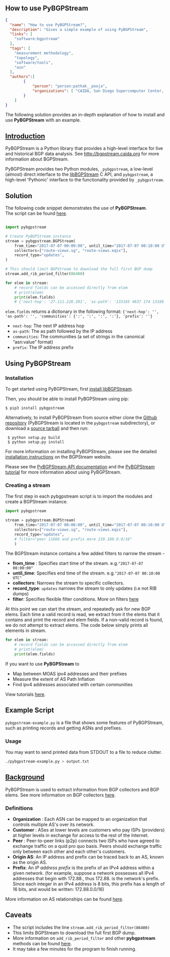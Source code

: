 ## How to use PyBGPStream 

~~~json
{
  "name": "How to use PyBGPStream?",
  "description": "Gives a simple example of using PyBGPStream",
  "links": [
    "software:bgpstream"
  ],
  "tags": [
    "measurement methodology",
    "topology",
    "software/tools",
    "asn"
  ],
  "authors":[
        {
            "person": "person:pathak__pooja",
            "organizations": [ "CAIDA, San Diego Supercomputer Center, University of California San Diego" ]
        }
    ]
}
~~~

The following solution provides an in-depth explanation of how to install and use **PyBGPStream** with an example. 

## <ins> Introduction </ins> 
PyBGPStream is a Python library that provides a high-level interface for live and historical BGP data analysis. See http://bgpstream.caida.org for more information about BGPStream. 

PyBGPStream provides two Python modules, `_pybgpstream`, a low-level (almost) direct interface to the [libBGPStream]( https://bgpstream.caida.org/ ) C API, and `pybgpstream`, a high-level 'Pythonic' interface to the functionality provided by `_pybgpstream`. 


## Solution 

The following code snippet demonstrates the use of **PyBGPStream**.\
The script can be found [here]( https://github.com/CAIDA/catalog-data/blob/how_to_use_pybgpstream/sources/solution/how_to_use_pybgspstream/pybgpstream-example.py ).

~~~python

import pybgpstream

# Create PyBGPStream instance 
stream = pybgpstream.BGPStream(
    from_time="2017-07-07 00:00:00", until_time="2017-07-07 00:10:00 UTC",
    collectors=["route-views.sg", "route-views.eqix"],
    record_type="updates",  
)

# This should limit BGPStream to download the full first BGP dump
stream.add_rib_period_filter(86400)

for elem in stream:
    # record fields can be accessed directly from elem
    # print(elem)
    print(elem.fields)
    # {'next-hop': '27.111.228.201', 'as-path': '133165 4637 174 13188', 'communities': {'4637:32502', '4637:32412', '4637:32026', '4637:60952'}, 'prefix': '37.57.179.0/24'}                     
~~~

`elem.fields` returns a dictionary in the following format:
`{'next-hop': '', 'as-path': '', 'communities': {':', ':', ':', ':'}, 'prefix': ''}`

- `next-hop`: The next IP address hop 
- `as-path`: The as path followed by the IP address 
- `communities`: The communities (a set of strings in the canonical “asn:value” format)
- `prefix`: The IP address prefix 

## Using PyBGPStream ##

### Installation ###
To get started using PyBGPStream, first [install libBGPStream]( https://bgpstream.caida.org/docs/install/pybgpstream ).

Then, you should be able to install PyBGPStream using pip: 

~~~
$ pip3 install pybgpstream
~~~ 

Alternatively, to install PyBGPStream from source either clone the [Github repository]( https://github.com/CAIDA/bgpstream
 ) (PyBGPStream is located in the `pybgpstream` subdirectory), or download a [source tarball]( https://bgpstream.caida.org/download ) and then run:

~~~ 
 $ python setup.py build 
 $ python setup.py install
~~~ 

For more information on installing PyBGPStream, please see the detailed [installation instructions]( https://bgpstream.caida.org/docs/install/pybgpstream ) on the BGPStream website. 
 
Please see the [PyBGPStream API documentation]( https://bgpstream.caida.org/docs/api/pybgpstream ) and the [PyBGPStream tutorial]( https://bgpstream.caida.org/docs/tutorials/pybgpstream ) for more information about using PyBGPStream.
 
### Creating a stream ###

The first step in each pybgpstream script is to import the modules and create a BGPStream instance. 

~~~python 
import pybgpstream

stream = pybgpstream.BGPStream(
    from_time="2017-07-07 00:00:00", until_time="2017-07-07 00:10:00 UTC",
    collectors=["route-views.sg", "route-views.eqix"],
    record_type="updates",
    # filter="peer 11666 and prefix more 210.180.0.0/16"
    ) 
~~~

The BGPStream instance contains a few added filters to narrow the stream - 
- **from_time** : Specifies start time of the stream. e.g.`"2017-07-07 00:00:00"`
- **until_time**: Specifies end time of the stream. e.g.`"2017-07-07 00:10:00 UTC"` 
- **collectors**: Narrows the stream to specific collectors. 
- **record_type**: `updates` narrows the stream to only updates (i.e not RIB dumps) 
- **filter**: Specifies flexible filter conditions. More on filters [here]( https://github.com/CAIDA/libbgpstream/blob/master/FILTERING
 )

At this point we can start the stream, and repeatedly ask for new BGP elems. Each time a valid record is read, we extract from it the elems that it contains and print the record and elem fields. If a non-valid record is found, we do not attempt to extract elems.
The code below simply prints all elements in stream.

~~~python 
for elem in stream:
    # record fields can be accessed directly from elem
    # print(elem)
    print(elem.fields)
~~~

If you want to use **PyBGPStream** to
- Map between MOAS ipv4 addresses and their prefixes 
- Measure the extent of AS Path Inflation 
- Find ipv4 addresses associated with certain communities 

View tutorials [here]( https://bgpstream.caida.org/docs/tutorials/pybgpstream). 
 
## Example Script
`pybgpstream-example.py` is a file that shows some features of PyBGPStream, such as printing records and getting ASNs and prefixes.
### Usage
You may want to send printed data from STDOUT to a file to reduce clutter.

~~~ bash
./pybgpstream-example.py > output.txt
~~~

## <ins> Background </ins>  

PyBGPStream is used to extract information from BGP collectors and BGP elems. See more information on BGP collectors [here]( https://learn.nsrc.org/bgp/route_collectors#:~:text=A%20route%20collector%20is%20usually,collector%20does%20not%20forward%20packets.).

### Definitions  
- **Organization** : Each ASN can be mapped to an organization that controls multiple AS's over its network.
- **Customer** : ASes at lower levels are customers who pay ISPs (providers) at higher levels in exchange for access to the rest of the Internet. 
- **Peer** : Peer-to-peer links (p2p) connects two ISPs who have agreed to exchange traffic on a quid pro quo basis. Peers should exchange traffic only between each other and each other's customers.
- **Origin AS**: An IP address and prefix can be traced back to an AS, known as the origin AS.
- **Prefix**: An *IP address prefix* is the prefix of an IPv4 address within a given network. (for example, suppose a network possesses all IPv4 addresses that begin with 172.88., thus 172.88. is the network's prefix. Since each integer in an IPv4 address is 8 bits, this prefix has a length of 16 bits, and would be written: 172.88.0.0/16)

More information on AS relationships can be found [here]( https://asrank.caida.org/about ).

## Caveats 
- The script includes the line `stream.add_rib_period_filter(86400)`
- This limits BGPStream to download the full first BGP dump. 
- More information on `add_rib_period_filter` and other **pybgpstream** methods can be found [here]( https://bgpstream.caida.org/docs/api/pybgpstream/_pybgpstream.html ).
- It may take a few minutes for the program to finish running. 
